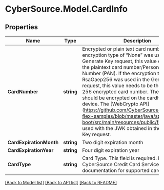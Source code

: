 # CyberSource.Model.CardInfo
## Properties

Name | Type | Description | Notes
------------ | ------------- | ------------- | -------------
**CardNumber** | **string** | Encrypted or plain text card number. If the encryption type of “None” was used in the Generate Key request, this value can be set to the plaintext card number/Personal Account Number (PAN). If the encryption type of RsaOaep256 was used in the Generate Key request, this value needs to be the RSA OAEP 256 encrypted card number. The card number should be encrypted on the cardholders’ device. The [WebCrypto API] (https://github.com/CyberSource/cybersource-flex-samples/blob/master/java/spring-boot/src/main/resources/public/flex.js) can be used with the JWK obtained in the Generate Key request. | [optional] 
**CardExpirationMonth** | **string** | Two digit expiration month | [optional] 
**CardExpirationYear** | **string** | Four digit expiration year | [optional] 
**CardType** | **string** | Card Type. This field is required. Refer to the CyberSource Credit Card Services documentation for supported card types. | [optional] 

[[Back to Model list]](../README.md#documentation-for-models) [[Back to API list]](../README.md#documentation-for-api-endpoints) [[Back to README]](../README.md)

